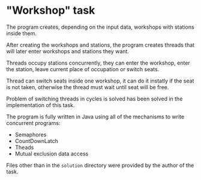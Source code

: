 # "Workshop" task

The program creates, depending on the input data, workshops with stations inside them.

After creating the workshops and stations, the program creates threads that will later enter workshops and stations they want.

Threads occupy stations concurrently, they can enter the workshop, enter the station, leave current place of occupation or switch seats.

Thread can switch seats inside one workshop, it can do it instatly if the seat is not taken, otherwise the thread must wait until seat will be free.

Problem of switching threads in cycles is solved has been solved in the implementation of this task. 

The program is fully written in Java using all of the mechanisms to write concurrent programs:
- Semaphores
- CountDownLatch
- Theads
- Mutual exclusion data access

Files other than in the `solution` directory were provided by the author of the task.

